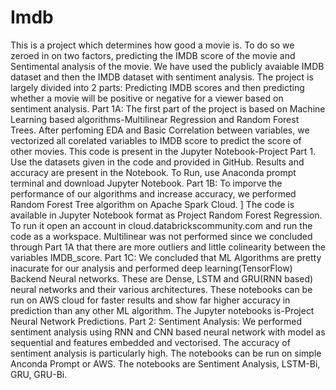 # Imdb
This is a project which determines how good a movie is. To do so we zeroed in on two factors, predicting the IMDB score of the movie 
and Sentimental analysis of the movie. We have used the publicly avaiable IMDB dataset and then the IMDB dataset with sentiment analysis. 
The project is largely divided into 2 parts: Predicting IMDB scores and then predicting whether a movie will be positive or negative for 
a viewer based on sentiment analysis. 
Part 1A:
The first part of the project is based on Machine Learning based algorithms-Multilinear Regression and Random Forest Trees. After perfoming 
EDA and Basic Correlation between variables, we vectorized all corelated variables to IMDB score to predict the score of other movies. 
This code is present in the Jupyter Notebook-Project Part 1. Use the datasets given in the code and provided in GitHub. Results and 
accuracy are present in the Notebook. To Run, use Anaconda prompt terminal and download Jupyter Notebook.
Part 1B: 
To imporve the performance of our algorithms and increase accuracy, we performed Random Forest Tree algorithm on Apache Spark Cloud. ]
The code is available in Jupyter Notebook format as Project Random Forest Regression. To run it open an account in cloud.databrickscommunity.com and run the code as a workspace.
Multilinear was not performed since we concluded through Part 1A that there are more outliers and little colinearity between the variables 
IMDB_score. 
Part 1C: 
We concluded that ML Algorithms are pretty inacurate for our analysis and performed deep learning(TensorFlow) Backend Neural networks. These are 
Dense, LSTM and GRU(RNN based) neural networks and their various architectures. These notebooks can be run on AWS cloud for faster results
and show far higher accuracy in prediction than any other ML algorithm.
The Jupyter notebooks is-Project Neural Network Predictions.
Part 2: Sentiment Analysis: 
We performed sentiment analysis using RNN and CNN based neural network with model as sequential and features embedded and vectorised. 
The accuracy of sentiment analysis is particularly high. The notebooks can be run on simple Anconda Prompt or AWS. The notebooks are
Sentiment Analysis, LSTM-Bi, GRU, GRU-Bi. 
